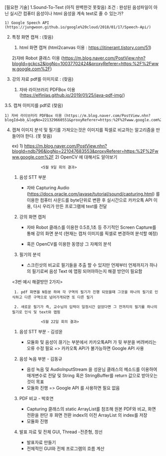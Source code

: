 [필요한 기술]
1.Sound-To-Text (아직 완벽한것 못찾음)
	 조건 : 완성된 음성파일이 아닌 실시간 컴퓨터 음성이나 html 음성을 계속 text로 줄 수 있는가?
	 
	1) Google Speech API (https://jungwoon.github.io/google%20cloud/2018/01/17/Speech-Api/)

2. 특정 화면 캡쳐 : (찾음)
	1) html 화면 캡쳐 (html2canvas 이용 : https://itinerant.tistory.com/51)

	2)자바 Robot 클래스 이용 (https://m.blog.naver.com/PostView.nhn?blogId=gckcs2&logNo=10037702424&proxyReferer=https:%2F%2Fwww.google.com%2F)

3. 강의 자료 pdf를 이미지로 : (찾음)

	1) 자바 라이브러리 PDFBox 이용 (https://elfinlas.github.io/2019/01/25/java-pdf-img/)

3.5. 캡쳐 이미지를 pdf로 (찾음)

	1) 자바 라이브러리 PDFBox 이용 (https://m.blog.naver.com/PostView.nhn?blogId=bb_&logNo=221329660551&proxyReferer=https:%2F%2Fwww.google.com%2F)

4. 캡쳐 이미지 분석 및 필기를 가져오는것은 이미지를 픽셀로 비교하는 알고리즘을 만들어야 한다. (못 찾음)

	ex)  1)   https://m.blog.naver.com/PostView.nhn?blogId=ndb796&logNo=221047683553&proxyReferer=https:%2F%2Fwww.google.com%2F
	     2)  OpenCV 에 대해서도 알아보기


					<5월 9일 회의 결과>
	1. 음성 STT 부분

		- 자바 Capturing Audio (https://docs.oracle.com/javase/tutorial/sound/capturing.html) 를 이용한 컴퓨터 사운드를 byte단위로 변환 후 실시간으로 카카오톡 API 이용, 
			다시 우리가 만든 프로그램에 text를 전달
	
	2. 강의 화면 캡처

		- 자바 Robot 클래스를 이용한 0.5초,1초 등 주기적인 Screen Capture를 통해 강의 화면 분석 (현재는 캡처 이미지를 픽셀로 변경하여 분석할 예정)

		- 혹은 OpenCV를 이용한 동영상 그 자체의 분석

	3. 필기의 분석
		
		- 스크린샷의 비교로 필기들을 추출 할 수 있지만 언제부터 언제까지가 하나의 필기로써 음성 Text 에 맵핑 되어야하는지 해결 방안이 필요함

	<3번 예시 해결방안 2가지>

		1. pdf 화면을 N등분 하여 각 구역의 필기가 진행 되었을때 그것을 하나의 필기로 인식하고 다른 구역으로 넘어가게되면 또 다른 필기
			
		2. 새로운 필기가 즉, 교수님의 입력이 일정시간 없었다면 그 전까지의 필기를 하나의 필기로 인식 및 text와 맵핑 

					<5월 22일 회의 결과>

	1. 음성 STT 부분 - 김성윤

		- 모듈화 및 음성이 끊기는 부분에서 카카오톡API 가 뒷 부분을 버려버리는 오류 수정 필요
			=> 카카오톡 API가 불가능하면 Google API 사용

	2. 음성 녹음 부분 - 김동규
		- 음성 녹음 및  AudioInputStream 을 성윤님 클래스의 메소드를 이용하여 매개변수로 전달 및 String 혹은 StringBuffer를 return 값으로 
			받아오는 것이 목표
		- 모듈화 진행
			=> Google API 를 사용하면 필요 없음

	3. PDF 비교 - 박호연
		- Capturing 클래스의 static ArrayList<Bufferedimage>를 참조해 원본 PDF와 비교, 화면 전환을 판단 후 
			화면 전환 index의 이전 ArrayList<Bufferedimage> 의 index를 저장
		- 모듈화 진행

	4. 발표 자료 및 전체 GUI, Thread -전준형, 창선
		- 발표자료 만들기
		- 전체적인 GUI와 전체 프로그램의 흐름 계산